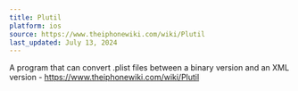 ```yaml
---
title: Plutil
platform: ios
source: https://www.theiphonewiki.com/wiki/Plutil
last_updated: July 13, 2024
---
```


A program that can convert .plist files between a binary version and an XML version - <https://www.theiphonewiki.com/wiki/Plutil>